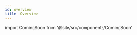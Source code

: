 ```yaml
---
id: overview
title: Overview
---
```


import ComingSoon from '@site/src/components/ComingSoon'

<ComingSoon/>